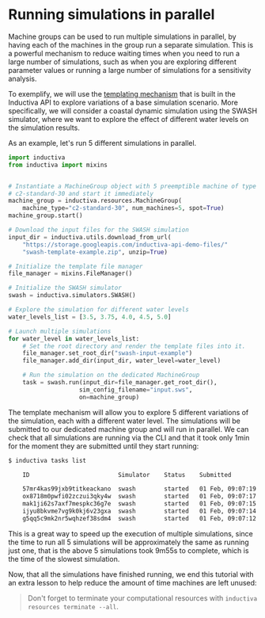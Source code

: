 # Running simulations in parallel

Machine groups can be used to run multiple simulations in 
parallel, by having each of the machines in the group run a separate simulation.
This is a powerful mechanism to reduce waiting times when you need to run a large
number of simulations, such as when you are exploring different parameter values
or running a large number of simulations for a sensitivity analysis. 

To exemplify, we will use the [templating mechanism](../introduction/templating.md)
that is built in the Inductiva API to explore variations of a base simulation scenario.
More specifically, we will consider a coastal dynamic simulation using the SWASH
simulator, where we want to explore the effect of different water levels on the
simulation results. 

As an example, let's run 5 different simulations in parallel. 

```python
import inductiva
from inductiva import mixins


# Instantiate a MachineGroup object with 5 preemptible machine of type
# c2-standard-30 and start it immediately
machine_group = inductiva.resources.MachineGroup(
    machine_type="c2-standard-30", num_machines=5, spot=True)
machine_group.start()

# Download the input files for the SWASH simulation
input_dir = inductiva.utils.download_from_url(
    "https://storage.googleapis.com/inductiva-api-demo-files/"
    "swash-template-example.zip", unzip=True)

# Initialize the template file manager
file_manager = mixins.FileManager()

# Initialize the SWASH simulator
swash = inductiva.simulators.SWASH()

# Explore the simulation for different water levels
water_levels_list = [3.5, 3.75, 4.0, 4.5, 5.0]

# Launch multiple simulations
for water_level in water_levels_list:
    # Set the root directory and render the template files into it.
    file_manager.set_root_dir("swash-input-example")
    file_manager.add_dir(input_dir, water_level=water_level)

    # Run the simulation on the dedicated MachineGroup
    task = swash.run(input_dir=file_manager.get_root_dir(),
                    sim_config_filename="input.sws",
                    on=machine_group)
```

The template mechanism will allow you to explore 5 different variations of the
simulation, each with a different water level. The simulations will be submitted
to our dedicated machine group and will run in parallel.
We can check that all simulations are running via the CLI and that it took only
1min for the moment they are submitted until they start running:

```bash
$ inductiva tasks list

    ID                         Simulator    Status    Submitted         Started           Computation Time    Resource Type

    57mr4kas99jxb9titkeackano  swash        started   01 Feb, 09:07:19  01 Feb, 09:08:03  *0:03:12            c2-standard-30
    ox8718m0pwfi02zczui3qky4w  swash        started   01 Feb, 09:07:17  01 Feb, 09:08:02  *0:03:14            c2-standard-30
    mak1ji62s7axf7mespkc36g7e  swash        started   01 Feb, 09:07:15  01 Feb, 09:08:03  *0:03:14            c2-standard-30
    ijyu8bkvme7vg9k0kj6v23gxa  swash        started   01 Feb, 09:07:14  01 Feb, 09:08:02  *0:03:16            c2-standard-30
    g5qq5c9mk2nr5wqhzef38sdm4  swash        started   01 Feb, 09:07:12  01 Feb, 009:08:01  *0:03:17            c2-standard-30
```

This is a great way to speed up the execution of multiple simulations, since the
time to run all 5 simulations will be approximately the same as running just one,
that is the above 5 simulations took 9m55s to complete, which is the time of
the slowest simulation.

Now, that all the simulations have finished running, we end this tutorial with an
extra lesson to help reduce the amount of time machines are left unused:

> Don't forget to terminate your computational resources with `inductiva resources terminate --all`.

